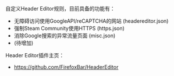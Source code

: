 自定义Header Editor规则，目前具备的功能有：
- 无障碍访问使用GoogleAPI/reCAPTCHA的网站 (headereditor.json)
- 强制Steam Community使用HTTPS (https.json)
- 消除Google搜索的异常流量页面 (misc.json)
- (待增加)

Header Editor插件主页：
- https://github.com/FirefoxBar/HeaderEditor
